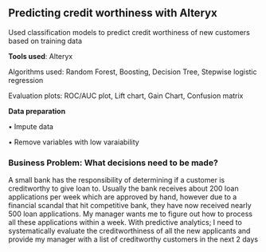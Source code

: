 ## Predicting credit worthiness with Alteryx

Used classification models to predict credit worthiness of new customers based on training data

**Tools used**: Alteryx

Algorithms used: Random Forest, Boosting, Decision Tree, Stepwise logistic regression

Evaluation plots: ROC/AUC plot, Lift chart, Gain Chart, Confusion matrix

**Data preparation**

• Impute data

• Remove variables with low varaiability

### Business Problem: What decisions need to be made?
A small bank has the responsibility of determining if a customer is creditworthy to give loan to. Usually the bank receives about 200 loan applications per week which are approved by hand, however due to a financial scandal that hit competitive bank, they have now received nearly 500 loan applications. My manager wants me to figure out how to process all these applications within a week. With predictive analytics; I need to systematically evaluate the creditworthiness of all the new applicants and provide my manager with a list of creditworthy customers in the next 2 days



